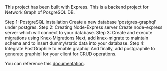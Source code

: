 This project has been built with Express.
This is a backend project for Network Graph of PosgreSQL DB.

Step 1: PostgreSQL installation
  Create a new database ‘postgres-graphql’ under postgres. 
Step 2: Creating Node-Express server
  Create node-express server which will connect to your database. 
Step 3: Create and execute migrations using Knex-Migrations
  Next, add knex-migrate to maintain schema and to insert dummy/static data into your database. 
Step 4: Integrate PostGraphile to enable graphiql
  And finally, add postgraphile to generate graphiql for your client for CRUD operations.

You can reference this [documentation](https://medium.com/make-it-heady/part-1-building-full-stack-web-app-with-postgraphile-and-react-server-side-529e2f19e6f1).